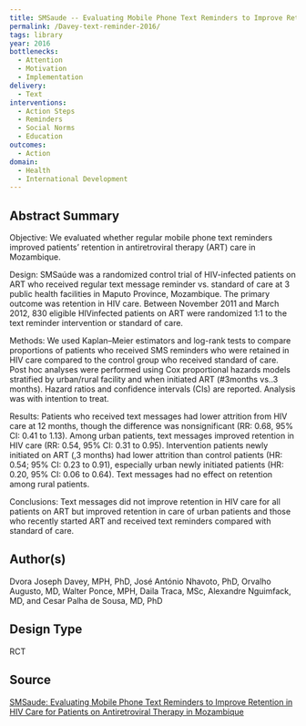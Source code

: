 ```yaml
---
title: SMSaude -- Evaluating Mobile Phone Text Reminders to Improve Retention in HIV Care for Patients on Antiretroviral Therapy in Mozambique
permalink: /Davey-text-reminder-2016/
tags: library 
year: 2016
bottlenecks: 
  - Attention 
  - Motivation
  - Implementation
delivery:  
  - Text 
interventions:  
  - Action Steps 
  - Reminders 
  - Social Norms  
  - Education 
outcomes: 
  - Action 
domain: 
  - Health 
  - International Development 
---
```

## Abstract Summary

Objective: We evaluated whether regular mobile phone text
reminders improved patients’ retention in antiretroviral therapy
(ART) care in Mozambique.

Design: SMSaúde was a randomized control trial of HIV-infected
patients on ART who received regular text message reminder vs.
standard of care at 3 public health facilities in Maputo Province,
Mozambique. The primary outcome was retention in HIV care.
Between November 2011 and March 2012, 830 eligible HIVinfected
patients on ART were randomized 1:1 to the text reminder
intervention or standard of care.

Methods: We used Kaplan–Meier estimators and log-rank tests to
compare proportions of patients who received SMS reminders who were
retained in HIV care compared to the control group who received
standard of care. Post hoc analyses were performed using Cox
proportional hazards models stratified by urban/rural facility and when
initiated ART (#3months vs..3 months). Hazard ratios and confidence
intervals (CIs) are reported. Analysis was with intention to treat.

Results: Patients who received text messages had lower attrition
from HIV care at 12 months, though the difference was nonsignificant
(RR: 0.68, 95% CI: 0.41 to 1.13). Among urban patients,
text messages improved retention in HIV care (RR: 0.54, 95% CI:
0.31 to 0.95). Intervention patients newly initiated on ART (,3
months) had lower attrition than control patients (HR: 0.54; 95% CI:
0.23 to 0.91), especially urban newly initiated patients (HR: 0.20,
95% CI: 0.06 to 0.64). Text messages had no effect on retention
among rural patients.

Conclusions: Text messages did not improve retention in HIV care
for all patients on ART but improved retention in care of urban
patients and those who recently started ART and received text
reminders compared with standard of care.

## Author(s)

Dvora Joseph Davey, MPH, PhD, José António Nhavoto, PhD,
Orvalho Augusto, MD, Walter Ponce, MPH, Daila Traca, MSc,
Alexandre Nguimfack, MD, and Cesar Palha de Sousa, MD, PhD

## Design Type

RCT

## Source

<a href="https://www.researchgate.net/profile/Dvora_Joseph_Davey/publication/304185465_SMSaude_Evaluating_Mobile_Phone_Text_Reminders_to_Improve_Retention_in_HIV_Care_for_Patients_on_Antiretroviral_Therapy_in_Mozambique/links/579726c908ae33e89faea408.pdf">SMSaude: Evaluating Mobile Phone Text Reminders to Improve Retention in HIV Care for Patients on Antiretroviral Therapy in Mozambique</a>
